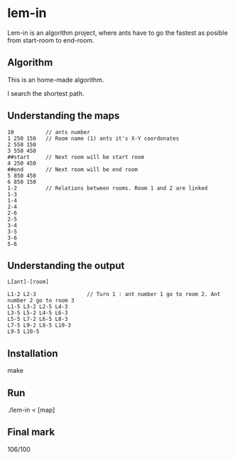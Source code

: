 # lem-in
Lem-in is an algorithm project, where ants have to go the fastest as posible from start-room to end-room.

## Algorithm
This is an home-made algorithm.

I search the shortest path.


## Understanding the maps
```
10          // ants number
1 250 150   // Room name (1) ants it's X-Y coordonates
2 550 150
3 550 450
##start     // Next room will be start room
4 250 450
##end       // Next room will be end room
5 850 450
6 850 150
1-2         // Relations between rooms. Room 1 and 2 are linked
1-3
1-4
2-4
2-6
2-5
3-4
3-5
3-6
5-6
```

## Understanding the output
```
L[ant]-[room]

L1-2 L2-3                // Turn 1 : ant number 1 go to room 2. Ant number 2 go to room 3
L1-5 L3-2 L2-5 L4-3
L3-5 L5-2 L4-5 L6-3
L5-5 L7-2 L6-5 L8-3
L7-5 L9-2 L8-5 L10-3
L9-5 L10-5
```

## Installation
make

## Run
./lem-in < [map]

## Final mark
106/100 

